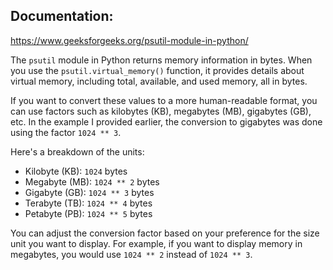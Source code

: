## Documentation:

https://www.geeksforgeeks.org/psutil-module-in-python/

The `psutil` module in Python returns memory information in bytes. When you use the `psutil.virtual_memory()` function, it provides details about virtual memory, including total, available, and used memory, all in bytes.

If you want to convert these values to a more human-readable format, you can use factors such as kilobytes (KB), megabytes (MB), gigabytes (GB), etc. In the example I provided earlier, the conversion to gigabytes was done using the factor `1024 ** 3`.

Here's a breakdown of the units:

- Kilobyte (KB): `1024` bytes
- Megabyte (MB): `1024 ** 2` bytes
- Gigabyte (GB): `1024 ** 3` bytes
- Terabyte (TB): `1024 ** 4` bytes
- Petabyte (PB): `1024 ** 5` bytes

You can adjust the conversion factor based on your preference for the size unit you want to display. For example, if you want to display memory in megabytes, you would use `1024 ** 2` instead of `1024 ** 3`.